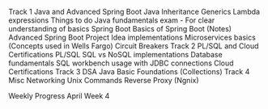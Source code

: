 Track 1
	Java and Advanced Spring Boot 
		Java
			Inheritance
			Generics
			Lambda expressions
			Things to do
				Java fundamentals exam - For clear understanding of basics
		Spring Boot
			Basics of Spring Boot (Notes)
		Advanced Spring Boot
			Project Idea implementations
			Microservices basics (Concepts used in Wells Fargo)
				Circuit Breakers
Track 2
	PL/SQL and Cloud Certifications
		PL/SQL
			SQL vs NoSQL implementations
			Database fundamentals
			SQL workbench usage with JDBC connections
		Cloud Certifications
Track 3
	DSA
		Java Basic Foundations (Collections)
Track 4
	Misc
		Networking
		Unix Commands
		Reverse Proxy (Ngnix)


Weekly Progress
	April Week 4
	
